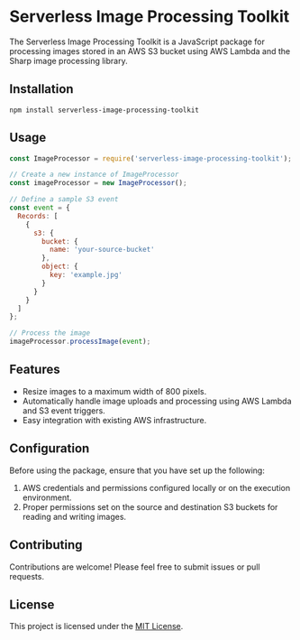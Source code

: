 # Serverless Image Processing Toolkit

The Serverless Image Processing Toolkit is a JavaScript package for processing images stored in an AWS S3 bucket using AWS Lambda and the Sharp image processing library.

## Installation

```
npm install serverless-image-processing-toolkit
```

## Usage

```javascript
const ImageProcessor = require('serverless-image-processing-toolkit');

// Create a new instance of ImageProcessor
const imageProcessor = new ImageProcessor();

// Define a sample S3 event
const event = {
  Records: [
    {
      s3: {
        bucket: {
          name: 'your-source-bucket'
        },
        object: {
          key: 'example.jpg'
        }
      }
    }
  ]
};

// Process the image
imageProcessor.processImage(event);
```

## Features

- Resize images to a maximum width of 800 pixels.
- Automatically handle image uploads and processing using AWS Lambda and S3 event triggers.
- Easy integration with existing AWS infrastructure.

## Configuration

Before using the package, ensure that you have set up the following:

1. AWS credentials and permissions configured locally or on the execution environment.
2. Proper permissions set on the source and destination S3 buckets for reading and writing images.

## Contributing

Contributions are welcome! Please feel free to submit issues or pull requests.

## License

This project is licensed under the [MIT License](LICENSE).
